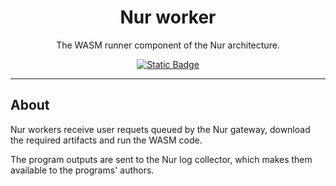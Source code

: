 <h1 align="center">
Nur worker
</h1>

<p align="center">
    The WASM runner component of the Nur architecture.
</p>

<p align="center">
<a href="https://github.com/fisirc/nur/blob/main/LICENSE">
    <img alt="Static Badge" src="https://img.shields.io/badge/license-MIT-black?style=for-the-badge&labelColor=white">
</a>
</p>

---

## About

Nur workers receive user requets queued by the Nur gateway, download the
required artifacts and run the WASM code.

The program outputs are sent to the Nur log collector, which makes them
available to the programs' authors.

<!-- todo -->
